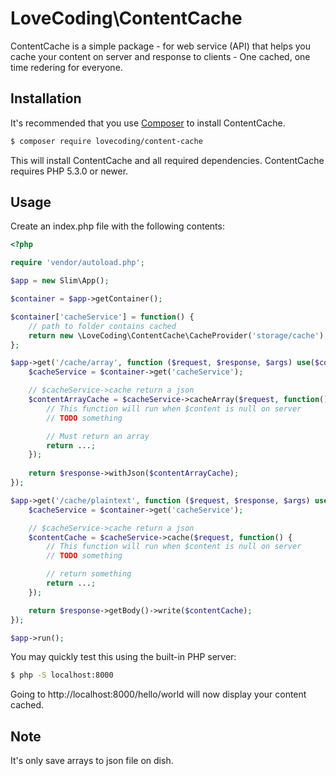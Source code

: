 # LoveCoding\ContentCache

ContentCache is a simple package - for web service (API) that helps you cache your content on server and response to clients - One cached, one time redering for everyone.

## Installation

It's recommended that you use [Composer](https://getcomposer.org/) to install ContentCache.

```bash
$ composer require lovecoding/content-cache
```

This will install ContentCache and all required dependencies. ContentCache requires PHP 5.3.0 or newer.

## Usage

Create an index.php file with the following contents:

```php
<?php

require 'vendor/autoload.php';

$app = new Slim\App();

$container = $app->getContainer();

$container['cacheService'] = function() {
    // path to folder contains cached
    return new \LoveCoding\ContentCache\CacheProvider('storage/cache');
};

$app->get('/cache/array', function ($request, $response, $args) use($container) {
    $cacheService = $container->get('cacheService');

    // $cacheService->cache return a json
    $contentArrayCache = $cacheService->cacheArray($request, function() {
        // This function will run when $content is null on server
        // TODO something

        // Must return an array
        return ...;
    });
    
    return $response->withJson($contentArrayCache);
});

$app->get('/cache/plaintext', function ($request, $response, $args) use($container) {
    $cacheService = $container->get('cacheService');

    // $cacheService->cache return a json
    $contentCache = $cacheService->cache($request, function() {
        // This function will run when $content is null on server
        // TODO something

        // return something
        return ...;
    });

    return $response->getBody()->write($contentCache);
});

$app->run();
```

You may quickly test this using the built-in PHP server:
```bash
$ php -S localhost:8000
```

Going to http://localhost:8000/hello/world will now display your content cached.

## Note

It's only save arrays to json file on dish.
